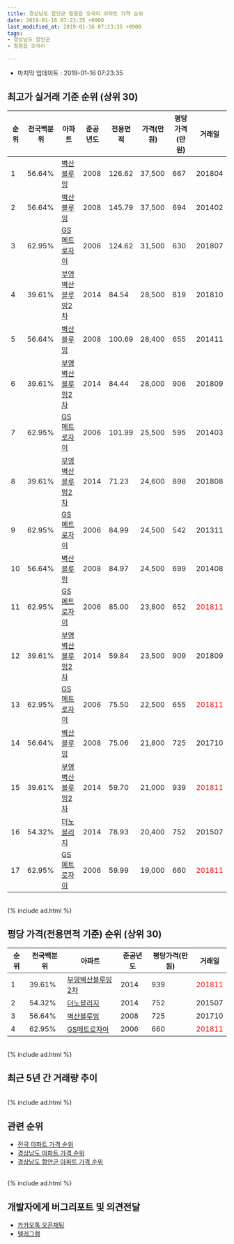 ```yaml
---
title: 경상남도 함안군 칠원읍 오곡리 아파트 가격 순위
date: 2019-01-16 07:23:35 +0900
last_modified_at: 2019-01-16 07:23:35 +0900
tags:
- 경상남도 함안군
- 칠원읍 오곡리

---
```


* 마지막 업데이트 : 2019-01-16 07:23:35

## 최고가 실거래 기준 순위 (상위 30)


|순위|전국백분위|아파트|준공년도|전용면적|가격(만원)|평당가격(만원)|거래일|
|---|---|---|---|---|---|---|---|
|1|56.64%|[벽산블루밍](https://search.naver.com/search.naver?query=%EA%B2%BD%EC%83%81%EB%82%A8%EB%8F%84+%ED%95%A8%EC%95%88%EA%B5%B0+%EC%B9%A0%EC%9B%90%EC%9D%8D+%EC%98%A4%EA%B3%A1%EB%A6%AC+%EB%B2%BD%EC%82%B0%EB%B8%94%EB%A3%A8%EB%B0%8D)|2008|126.62|37,500|667|201804|
|2|56.64%|[벽산블루밍](https://search.naver.com/search.naver?query=%EA%B2%BD%EC%83%81%EB%82%A8%EB%8F%84+%ED%95%A8%EC%95%88%EA%B5%B0+%EC%B9%A0%EC%9B%90%EC%9D%8D+%EC%98%A4%EA%B3%A1%EB%A6%AC+%EB%B2%BD%EC%82%B0%EB%B8%94%EB%A3%A8%EB%B0%8D)|2008|145.79|37,500|694|201402|
|3|62.95%|[GS메트로자이](https://search.naver.com/search.naver?query=%EA%B2%BD%EC%83%81%EB%82%A8%EB%8F%84+%ED%95%A8%EC%95%88%EA%B5%B0+%EC%B9%A0%EC%9B%90%EC%9D%8D+%EC%98%A4%EA%B3%A1%EB%A6%AC+GS%EB%A9%94%ED%8A%B8%EB%A1%9C%EC%9E%90%EC%9D%B4)|2006|124.62|31,500|630|201807|
|4|39.61%|[부영벽산블루밍2차](https://search.naver.com/search.naver?query=%EA%B2%BD%EC%83%81%EB%82%A8%EB%8F%84+%ED%95%A8%EC%95%88%EA%B5%B0+%EC%B9%A0%EC%9B%90%EC%9D%8D+%EC%98%A4%EA%B3%A1%EB%A6%AC+%EB%B6%80%EC%98%81%EB%B2%BD%EC%82%B0%EB%B8%94%EB%A3%A8%EB%B0%8D2%EC%B0%A8)|2014|84.54|28,500|819|201810|
|5|56.64%|[벽산블루밍](https://search.naver.com/search.naver?query=%EA%B2%BD%EC%83%81%EB%82%A8%EB%8F%84+%ED%95%A8%EC%95%88%EA%B5%B0+%EC%B9%A0%EC%9B%90%EC%9D%8D+%EC%98%A4%EA%B3%A1%EB%A6%AC+%EB%B2%BD%EC%82%B0%EB%B8%94%EB%A3%A8%EB%B0%8D)|2008|100.69|28,400|655|201411|
|6|39.61%|[부영벽산블루밍2차](https://search.naver.com/search.naver?query=%EA%B2%BD%EC%83%81%EB%82%A8%EB%8F%84+%ED%95%A8%EC%95%88%EA%B5%B0+%EC%B9%A0%EC%9B%90%EC%9D%8D+%EC%98%A4%EA%B3%A1%EB%A6%AC+%EB%B6%80%EC%98%81%EB%B2%BD%EC%82%B0%EB%B8%94%EB%A3%A8%EB%B0%8D2%EC%B0%A8)|2014|84.44|28,000|906|201809|
|7|62.95%|[GS메트로자이](https://search.naver.com/search.naver?query=%EA%B2%BD%EC%83%81%EB%82%A8%EB%8F%84+%ED%95%A8%EC%95%88%EA%B5%B0+%EC%B9%A0%EC%9B%90%EC%9D%8D+%EC%98%A4%EA%B3%A1%EB%A6%AC+GS%EB%A9%94%ED%8A%B8%EB%A1%9C%EC%9E%90%EC%9D%B4)|2006|101.99|25,500|595|201403|
|8|39.61%|[부영벽산블루밍2차](https://search.naver.com/search.naver?query=%EA%B2%BD%EC%83%81%EB%82%A8%EB%8F%84+%ED%95%A8%EC%95%88%EA%B5%B0+%EC%B9%A0%EC%9B%90%EC%9D%8D+%EC%98%A4%EA%B3%A1%EB%A6%AC+%EB%B6%80%EC%98%81%EB%B2%BD%EC%82%B0%EB%B8%94%EB%A3%A8%EB%B0%8D2%EC%B0%A8)|2014|71.23|24,600|898|201808|
|9|62.95%|[GS메트로자이](https://search.naver.com/search.naver?query=%EA%B2%BD%EC%83%81%EB%82%A8%EB%8F%84+%ED%95%A8%EC%95%88%EA%B5%B0+%EC%B9%A0%EC%9B%90%EC%9D%8D+%EC%98%A4%EA%B3%A1%EB%A6%AC+GS%EB%A9%94%ED%8A%B8%EB%A1%9C%EC%9E%90%EC%9D%B4)|2006|84.99|24,500|542|201311|
|10|56.64%|[벽산블루밍](https://search.naver.com/search.naver?query=%EA%B2%BD%EC%83%81%EB%82%A8%EB%8F%84+%ED%95%A8%EC%95%88%EA%B5%B0+%EC%B9%A0%EC%9B%90%EC%9D%8D+%EC%98%A4%EA%B3%A1%EB%A6%AC+%EB%B2%BD%EC%82%B0%EB%B8%94%EB%A3%A8%EB%B0%8D)|2008|84.97|24,500|699|201408|
|11|62.95%|[GS메트로자이](https://search.naver.com/search.naver?query=%EA%B2%BD%EC%83%81%EB%82%A8%EB%8F%84+%ED%95%A8%EC%95%88%EA%B5%B0+%EC%B9%A0%EC%9B%90%EC%9D%8D+%EC%98%A4%EA%B3%A1%EB%A6%AC+GS%EB%A9%94%ED%8A%B8%EB%A1%9C%EC%9E%90%EC%9D%B4)|2006|85.00|23,800|652|<span style="color:red">201811</span>|
|12|39.61%|[부영벽산블루밍2차](https://search.naver.com/search.naver?query=%EA%B2%BD%EC%83%81%EB%82%A8%EB%8F%84+%ED%95%A8%EC%95%88%EA%B5%B0+%EC%B9%A0%EC%9B%90%EC%9D%8D+%EC%98%A4%EA%B3%A1%EB%A6%AC+%EB%B6%80%EC%98%81%EB%B2%BD%EC%82%B0%EB%B8%94%EB%A3%A8%EB%B0%8D2%EC%B0%A8)|2014|59.84|23,500|909|201809|
|13|62.95%|[GS메트로자이](https://search.naver.com/search.naver?query=%EA%B2%BD%EC%83%81%EB%82%A8%EB%8F%84+%ED%95%A8%EC%95%88%EA%B5%B0+%EC%B9%A0%EC%9B%90%EC%9D%8D+%EC%98%A4%EA%B3%A1%EB%A6%AC+GS%EB%A9%94%ED%8A%B8%EB%A1%9C%EC%9E%90%EC%9D%B4)|2006|75.50|22,500|655|<span style="color:red">201811</span>|
|14|56.64%|[벽산블루밍](https://search.naver.com/search.naver?query=%EA%B2%BD%EC%83%81%EB%82%A8%EB%8F%84+%ED%95%A8%EC%95%88%EA%B5%B0+%EC%B9%A0%EC%9B%90%EC%9D%8D+%EC%98%A4%EA%B3%A1%EB%A6%AC+%EB%B2%BD%EC%82%B0%EB%B8%94%EB%A3%A8%EB%B0%8D)|2008|75.06|21,800|725|201710|
|15|39.61%|[부영벽산블루밍2차](https://search.naver.com/search.naver?query=%EA%B2%BD%EC%83%81%EB%82%A8%EB%8F%84+%ED%95%A8%EC%95%88%EA%B5%B0+%EC%B9%A0%EC%9B%90%EC%9D%8D+%EC%98%A4%EA%B3%A1%EB%A6%AC+%EB%B6%80%EC%98%81%EB%B2%BD%EC%82%B0%EB%B8%94%EB%A3%A8%EB%B0%8D2%EC%B0%A8)|2014|59.70|21,000|939|<span style="color:red">201811</span>|
|16|54.32%|[더노블리지](https://search.naver.com/search.naver?query=%EA%B2%BD%EC%83%81%EB%82%A8%EB%8F%84+%ED%95%A8%EC%95%88%EA%B5%B0+%EC%B9%A0%EC%9B%90%EC%9D%8D+%EC%98%A4%EA%B3%A1%EB%A6%AC+%EB%8D%94%EB%85%B8%EB%B8%94%EB%A6%AC%EC%A7%80)|2014|78.93|20,400|752|201507|
|17|62.95%|[GS메트로자이](https://search.naver.com/search.naver?query=%EA%B2%BD%EC%83%81%EB%82%A8%EB%8F%84+%ED%95%A8%EC%95%88%EA%B5%B0+%EC%B9%A0%EC%9B%90%EC%9D%8D+%EC%98%A4%EA%B3%A1%EB%A6%AC+GS%EB%A9%94%ED%8A%B8%EB%A1%9C%EC%9E%90%EC%9D%B4)|2006|59.99|19,000|660|<span style="color:red">201811</span>|


<br>
{% include ad.html %}
<br>

## 평당 가격(전용면적 기준) 순위 (상위 30)


|순위|전국백분위|아파트|준공년도|평당가격(만원)|거래일|
|---|---|---|---|---|---|
|1|39.61%|[부영벽산블루밍2차](https://search.naver.com/search.naver?query=%EA%B2%BD%EC%83%81%EB%82%A8%EB%8F%84+%ED%95%A8%EC%95%88%EA%B5%B0+%EC%B9%A0%EC%9B%90%EC%9D%8D+%EC%98%A4%EA%B3%A1%EB%A6%AC+%EB%B6%80%EC%98%81%EB%B2%BD%EC%82%B0%EB%B8%94%EB%A3%A8%EB%B0%8D2%EC%B0%A8)|2014|939|<span style="color:red">201811</span>|
|2|54.32%|[더노블리지](https://search.naver.com/search.naver?query=%EA%B2%BD%EC%83%81%EB%82%A8%EB%8F%84+%ED%95%A8%EC%95%88%EA%B5%B0+%EC%B9%A0%EC%9B%90%EC%9D%8D+%EC%98%A4%EA%B3%A1%EB%A6%AC+%EB%8D%94%EB%85%B8%EB%B8%94%EB%A6%AC%EC%A7%80)|2014|752|201507|
|3|56.64%|[벽산블루밍](https://search.naver.com/search.naver?query=%EA%B2%BD%EC%83%81%EB%82%A8%EB%8F%84+%ED%95%A8%EC%95%88%EA%B5%B0+%EC%B9%A0%EC%9B%90%EC%9D%8D+%EC%98%A4%EA%B3%A1%EB%A6%AC+%EB%B2%BD%EC%82%B0%EB%B8%94%EB%A3%A8%EB%B0%8D)|2008|725|201710|
|4|62.95%|[GS메트로자이](https://search.naver.com/search.naver?query=%EA%B2%BD%EC%83%81%EB%82%A8%EB%8F%84+%ED%95%A8%EC%95%88%EA%B5%B0+%EC%B9%A0%EC%9B%90%EC%9D%8D+%EC%98%A4%EA%B3%A1%EB%A6%AC+GS%EB%A9%94%ED%8A%B8%EB%A1%9C%EC%9E%90%EC%9D%B4)|2006|660|<span style="color:red">201811</span>|


<br>
{% include ad.html %}
<br>

## 최근 5년 간 거래량 추이


<div style="width:100%;">
    <canvas id="deal_progress" height="250"></canvas>
</div>

<script>
new Chart(document.getElementById("deal_progress"), {
    type: 'line',
    data: {
        labels: ['201401','201402','201403','201404','201405','201406','201407','201408','201409','201410','201411','201412','201501','201502','201503','201504','201505','201506','201507','201508','201509','201510','201511','201512','201601','201602','201603','201604','201605','201606','201607','201608','201609','201610','201611','201612','201701','201702','201703','201704','201705','201706','201707','201708','201709','201710','201711','201712','201801','201802','201803','201804','201805','201806','201807','201808','201809','201810','201811','201812','201901'],
        datasets: [{
            label: '실거래 수',
            pointRadius: 1,
            data: [16, 14, 14, 20, 18, 20, 14, 28, 33, 35, 23, 10, 17, 21, 19, 15, 20, 19, 16, 13, 19, 26, 21, 20, 20, 11, 20, 8, 13, 9, 15, 7, 20, 19, 24, 17, 3, 4, 19, 10, 10, 9, 14, 13, 9, 13, 9, 11, 11, 8, 22, 7, 5, 7, 5, 9, 14, 11, 11, 4, 0],
            borderColor: "rgba(255, 201, 14, 1)",
            backgroundColor: "rgba(255, 201, 14, 0.5)",
            fill: true,
        }]
    },
    options: {
        responsive: true,
        title: {
            display: true,
            text: '5년간 거래량 추이'
        },
        tooltips: {
            mode: 'index',
            intersect: false,
        },
        hover: {
            mode: 'nearest',
            intersect: true
        },
        scales: {
            xAxes: [{
                display: true,
                scaleLabel: {
                    display: true,
                    labelString: '년/월'
                }
            }],
            yAxes: [{
                display: true,
                ticks: {
                    suggestedMin: 0,
                },
                scaleLabel: {
                    display: true,
                    labelString: '실거래 수'
                }
            }]
        }
    }
});

</script>


<br>
{% include ad.html %}
<br>

## 관련 순위

- [전국 아파트 가격 순위](https://inasie.github.io/apt-ranking/전국)
- [경상남도 아파트 가격 순위](https://inasie.github.io/apt-ranking/경상남도)
- [경상남도 함안군 아파트 가격 순위](https://inasie.github.io/apt-ranking/경상남도-함안군)


<br>
{% include ad.html %}
<br>

## 개발자에게 버그리포트 및 의견전달

- [카카오톡 오픈채팅](https://open.kakao.com/o/gLJUAP4)
- [텔레그램](https://t.me/inasie)

